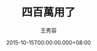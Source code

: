 ---
issue: 143
title: 四百萬用了
author: 王秀容
date: 2015-10-15T00:00:00.000+08:00
topic: 懷想
difficulty: 1
wikidata: Q98095502
wikidata_link: https://www.wikidata.org/wiki/Q98095502
---